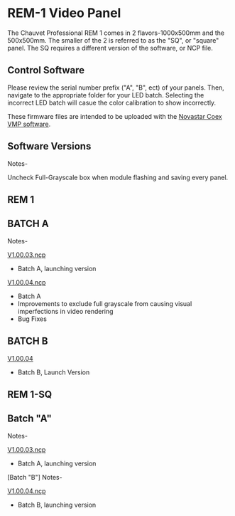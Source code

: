 # REM-1 Video Panel

The Chauvet Professional REM 1 comes in 2 flavors-1000x500mm and the 500x500mm. The smaller of the 2 is referred to as the "SQ", or "square" panel. The SQ requires a different version of the software, or NCP file.

## Control Software

Please review the serial number prefix ("A", "B", ect) of your panels. Then, navigate to the appropriate folder for your LED batch. Selecting the incorrect LED batch will casue the color calibration to show incorrectly.

These firmware files are intended to be uploaded with the [Novastar Coex VMP software](https://www.novastar.tech/downloads/).

## Software Versions

Notes-

Uncheck Full-Grayscale box when module flashing and saving every panel.

## REM 1

## BATCH A
Notes-

[V1.00.03.ncp](https://github.com/Chauvet-Pro/REM-1/blob/main/NCP_Files/REM1_NCP_file_BatchA_V1.00.03.ncp)
- Batch A, launching version

[V1.00.04.ncp](https://github.com/Chauvet-Pro/REM-1/blob/main/NCP_Files/REM1%20Batch%20A%20Updated%20ncp%20file%20V1.00.04.ncp)
- Batch A
- Improvements to exclude full grayscale from causing visual imperfections in  video rendering
- Bug Fixes

## BATCH B

[V1.00.04](https://github.com/Chauvet-Pro/REM-1/blob/main/NCP_Files/REM1%20Batch%20B%20ncp%20file%20V1.00.04.ncp)
- Batch B, Launch Version

## REM 1-SQ

## Batch "A"
Notes-

[V1.00.03.ncp](https://github.com/Chauvet-Pro/REM-1/blob/main/NCP_Files/REM1SQ%20Batch%20A%20ncp%20file%20V1.00.03.ncp)
- Batch A, launching version

[Batch "B"]
Notes-

[V1.00.04.ncp](https://github.com/Chauvet-Pro/REM-1/blob/main/NCP_Files/REM1SQ%20Batch%20B%20ncp%20file%20V1.00.04.ncp)
- Batch B, launching version
